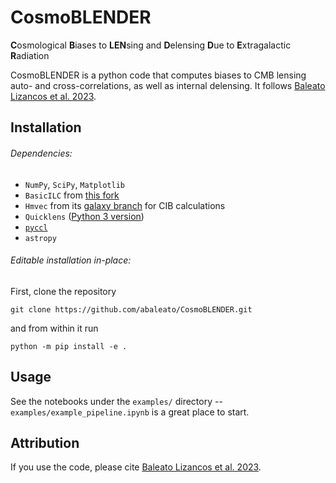 # CosmoBLENDER

**C**osmological **B**iases to **LEN**sing and **D**elensing **D**ue to **E**xtragalactic **R**adiation

CosmoBLENDER is a python code that computes biases to CMB lensing auto- and cross-correlations, as well as internal
delensing. It follows [Baleato Lizancos et al. 2023]().

## Installation
###### Dependencies:
- `NumPy`, `SciPy`, `Matplotlib`
- `BasicILC` from [this fork](https://github.com/abaleato/BasicILC/tree/cosmoblender)
- `Hmvec` from its [galaxy branch](https://github.com/simonsobs/hmvec) for CIB calculations
- `Quicklens` ([Python 3 version](https://github.com/abaleato/Quicklens-with-fixes/tree/Python3))
- [`pyccl`](https://github.com/LSSTDESC/CCL)
- `astropy`

###### Editable installation in-place:
First, clone the repository

    git clone https://github.com/abaleato/CosmoBLENDER.git

and from within it run

    python -m pip install -e .

## Usage
See the notebooks under the `examples/` directory -- `examples/example_pipeline.ipynb` is a great place to start.

## Attribution
If you use the code, please cite [Baleato Lizancos et al. 2023]().